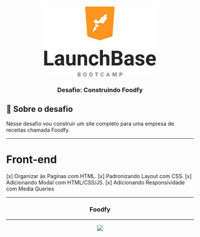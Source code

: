 <p align="center">
  <img width="300" src="source/img/logo-launchbase.png">
</p>

<h3 align="center">
  Desafio: Construindo Foodfy
</h3>

## :rocket: Sobre o desafio

Nesse desafio vou construir um site completo para uma empresa de receitas chamada Foodfy.

<hr>

# Front-end

[x] Organizar às Paginas com HTML.
[x] Padronizando Layout com CSS.
[x] Adicionando Modal com HTML/CSS/JS.
[x] Adicionando Responsividade com Media Queries

<hr>

<h3 align="center">
  Foodfy
</h3>

<hr>

<p align="center">
  <img width="600" src="source/gif/tumbnail.gif">
</p>